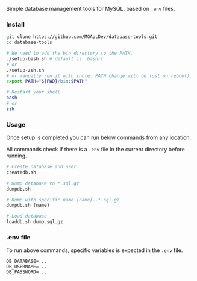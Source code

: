 Simple database management tools for MySQL, based on `.env` files.

### Install

```bash
git clone https://github.com/MGApcDev/database-tools.git
cd database-tools

# We need to add the bin directory to the PATH.
./setup-bash.sh # default is .bashrc
# or
./setup-zsh.sh
# or manually run it with (note: PATH change will be lost on reboot)
export PATH="${PWD}/bin:$PATH"

# Restart your shell
bash
# or
zsh
```

### Usage

Once setup is completed you can run below commands from any location.

All commands check if there is a `.env` file in the current directory before running.

```bash
# Create database and user.
createdb.sh

# Dump database to *.sql.gz
dumpdb.sh

# Dump with specific name {name}--*.sql.gz
dumpdb.sh {name}

# Load database
loaddb.sh dump.sql.gz
```

### .env file

To run above commands, specific variables is expected in the `.env` file.
```
DB_DATABASE=...
DB_USERNAME=...
DB_PASSWORD=...
```